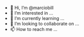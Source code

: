 - 👋 Hi, I’m @marciobill
- 👀 I’m interested in ...
- 🌱 I’m currently learning ...
- 💞️ I’m looking to collaborate on ...
- 📫 How to reach me ...

<!---
marciobill/marciobill is a ✨ special ✨ repository because its `README.md` (this file) appears on your GitHub profile.
You can click the Preview link to take a look at your changes.
--->
